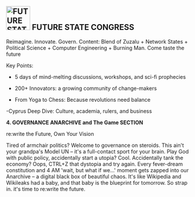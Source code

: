 ## <a href="[Congress](https://congress.futurestate.tv/)"><img src="https://pbs.twimg.com/profile_images/1806609056729022464/MOWKCk7c_400x400.jpg" alt="FUTURE STATE CONGRESS" width="65" /></a>  FUTURE STATE CONGRESS


Reimagine. Innovate. Govern.
Content: Blend of Zuzalu + Network States + Political Science + Computer Engineering + Burning Man. Come taste the future

Key Points:

- 5 days of mind-melting discussions, workshops, and sci-fi prophecies

- 200+ Innovators: a growing community of change-makers

- From Yoga to Chess: Because revolutions need balance

-Cyprus Deep Dive: Culture, academia, rulers, and business


**4. GOVERNANCE ANARCHIVE and The Game SECTION**

re:write the Future, Own Your Vision

Tired of armchair politics? Welcome to governance on steroids. This ain't your grandpa's Model UN – it's a full-contact sport for your brain. Play God with public policy, accidentally start a utopia? Cool. Accidentally tank the economy? Oops, CTRL+Z that dystopia and try again. Every fever-dream constitution and 4 AM 'wait, but what if we...' moment gets zapped into our Anarchive – a digital black box of beautiful chaos. It's like Wikipedia and Wikileaks had a baby, and that baby is the blueprint for tomorrow. So strap in. it's time to re:write the future.
		
